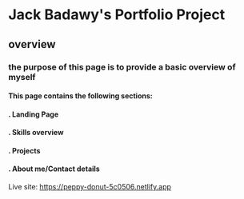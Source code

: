# Jack Badawy's Portfolio Project

## overview

### the purpose of this page is to provide a basic overview of myself

#### This page contains the following sections:

#### . Landing Page

#### . Skills overview

#### . Projects

#### . About me/Contact details

Live site: https://peppy-donut-5c0506.netlify.app
